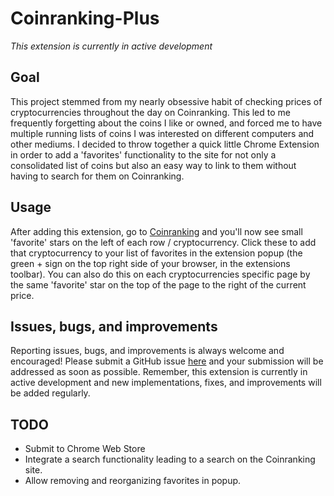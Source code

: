 # Coinranking-Plus

*This extension is currently in active development*

## Goal
This project stemmed from my nearly obsessive habit of checking prices of cryptocurrencies throughout the day on Coinranking. This led to me frequently forgetting about the coins I like or owned, and forced me to have multiple running lists of coins I was interested on different computers and other mediums. I decided to throw together a quick little Chrome Extension in order to add a 'favorites' functionality to the site for not only a consolidated list of coins but also an easy way to link to them without having to search for them on Coinranking.

## Usage
After adding this extension, go to [Coinranking](https://coinranking.com/) and you'll now see small 'favorite' stars on the left of each row / cryptocurrency. Click these to add that cryptocurrency to your list of favorites in the extension popup (the green + sign on the top right side of your browser, in the extensions toolbar). You can also do this on each cryptocurrencies specific page by the same 'favorite' star on the top of the page to the right of the current price.

## Issues, bugs, and improvements
Reporting issues, bugs, and improvements is always welcome and encouraged! Please submit a GitHub issue [here](https://github.com/tfrasc/Coinranking-Plus/issues) and your submission will be addressed as soon as possible. Remember, this extension is currently in active development and new implementations, fixes, and improvements will be added regularly.

## TODO
- Submit to Chrome Web Store
- Integrate a search functionality leading to a search on the Coinranking site.
- Allow removing and reorganizing favorites in popup.
